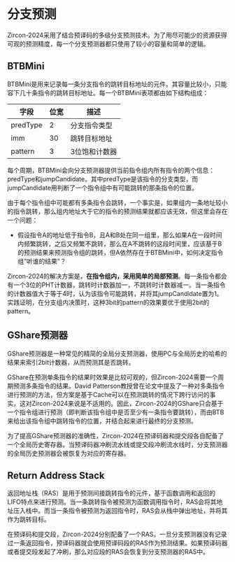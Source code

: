 # **分支预测**

Zircon-2024采用了结合预译码的多级分支预测技术。为了用尽可能少的资源获得可观的预测精度，每一个分支预测器都只使用了较小的容量和简单的逻辑。

## **BTBMini**

BTBMini是用来记录每一条分支指令的跳转目标地址的元件。其容量比较小，只能容下几十条指令的跳转目标地址。每一个BTBMini表项都由如下结构组成：

| 字段 | 位宽 | 描述 |
| --- | --- | --- |
| predType | 2 | 分支指令类型 |
| imm | 30 | 跳转目标地址 |
| pattern | 3 | 3位饱和计数器 |

每个周期，BTBMini会向分支预测器提供当前指令组内所有指令的两个信息：predType和jumpCandidate。其中predType是该指令的分支类型，而jumpCandidate用判断了一个指令组中有可能跳转的那条指令的位置。

由于每个指令组中可能都有多条指令会跳转，一个事实是，如果组内一条地址较小的指令跳转，那么组内地址大于它的指令的预测结果就都应该无效，但这里会存在一个问题：

* 假设指令A的地址低于指令B，且A和B处在同一组里，那么如果A在一段时间内频繁跳转，之后又频繁不跳转，那么在A不跳转的这段时间里，应该基于B的预测结果来预测指令组的跳转，但A依然存在于BTBMini中，如何决定指令组“听谁的结果”？

Zircon-2024的解决方案是，**在指令组内，采用简单的局部预测**。每一条指令都会有一个3位的PHT计数器，跳转时计数器加一，不跳转时计数器减一。当一条指令的计数器值大于等于4时，认为该指令可能跳转，并将其jumpCandidate置为1。实践证明，在分支组内决策时，这种3bit的pattern的效果要优于使用2bit的pattern。

## **GShare预测器**

GShare预测器是一种常见的精简的全局分支预测器，使用PC与全局历史的哈希的结果来索引2bit计数器，从而预测其是否跳转。

GShare在预测单条指令的结果时效果是比较可观的，但Zircon-2024需要一个周期预测多条指令的结果。David Patterson教授曾在论文中提及了一种对多条指令进行预测的方法，但方案是基于Cache可以在预测跳转的情况下跨行访问的事实，这对Zircon-2024来说是不适用的。因此，Zircon-2024的GShare只会基于一个指令组进行预测（即判断该指令组中是否至少有一条指令要跳转），而由BTB来给出该指令组中跳转指令的位置，并结合起来进行最终的分支预测。

为了提高GShare预测器的准确性，Zircon-2024在预译码器和提交段各自配备了一个全局历史寄存器。当预译码器冲刷流水线或提交段冲刷流水线时，分支预测器的全局历史预测器会被恢复为对应的寄存器。

## **Return Address Stack**

返回地址栈（RAS）是用于预测间接跳转指令的元件，基于函数调用和返回的LIFO特点来进行预测。当一条跳转指令被预测为函数调用指令时，RAS会将其地址压入栈中。而当一条指令被预测为返回指令时，RAS会从栈中弹出地址，并将其作为跳转目标。

在预译码和提交段，Zircon-2024分别配备了一个RAS。一旦分支预测器没有记录过一条返回指令，预译码器就会使用预译码段的RAS作为预测结果。如果预译码器或者提交段发起了冲刷，那么对应段的RAS会恢复到分支预测器的RAS中。

